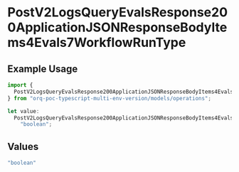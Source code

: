 # PostV2LogsQueryEvalsResponse200ApplicationJSONResponseBodyItems4Evals7WorkflowRunType

## Example Usage

```typescript
import {
  PostV2LogsQueryEvalsResponse200ApplicationJSONResponseBodyItems4Evals7WorkflowRunType,
} from "orq-poc-typescript-multi-env-version/models/operations";

let value:
  PostV2LogsQueryEvalsResponse200ApplicationJSONResponseBodyItems4Evals7WorkflowRunType =
    "boolean";
```

## Values

```typescript
"boolean"
```
